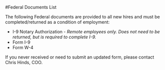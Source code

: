 #Federal Documents List

The following Federal documents are provided to all new hires and must be completed/returned as a condition of employment:

* I-9 Notary Authorization - _Remote employees only. Does not need to be returned, but is required to complete I-9._
* Form I-9
* Form W-4

If you never received or need to submit an updated form, please contact Chris Hinds, COO.